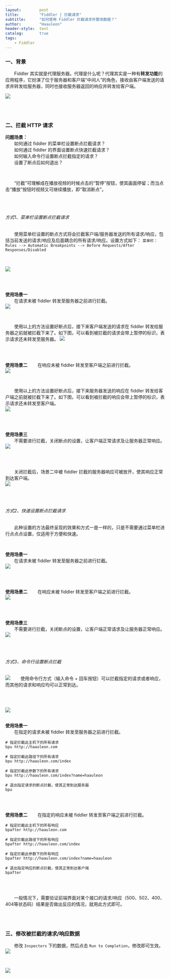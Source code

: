 ```yaml
---
layout:        post
title:         "Fiddler | 拦截请求"
subtitle:      "如何使用 Fiddler 拦截请求并篡改数据？"
author:        "Haauleon"
header-style:  text
catalog:       true
tags:
    - Fiddler
---
```



### 一、背景
&emsp;&emsp;Fiddler 其实就是代理服务器。代理是什么呢？代理其实是一种有**转发功能**的应用程序，它扮演了位于服务器和客户端“中间人”的角色，接收由客户端发送的请求并转发给服务器，同时也接收服务器返回的响应并转发给客户端。

![](\img\in-post\post-fiddler\2018-02-02-fiddler-breakpoint-1.png)     

<br>
<br>

### 二、拦截 HTTP 请求               
**问题场景：**          
&emsp;&emsp;如何通过 fiddler 的菜单栏设置断点拦截请求？          
&emsp;&emsp;如何通过 fiddler 的界面设置断点快速拦截请求？            
&emsp;&emsp;如何输入命令行设置断点拦截指定的请求？          
&emsp;&emsp;设置了断点后如何退出？
 
<br>

&emsp;&emsp;“拦截”可理解成在播放视频的时候点击的“暂停”按钮，使其画面停留；而当点击“播放”按钮时视频又可继续播放，即“取消断点”。

<br>
<br>

###### 方式1、菜单栏设置断点拦截请求   
&emsp;&emsp;使用菜单栏设置的断点方式将会拦截客户端/服务器发送的所有请求/响应，包括当前发送的请求/响应及后面耦合的所有请求/响应。设置方式如下：
`菜单栏：Rules --> Automatic Breakpoints --> Before Requests/After Responses/Disabled`                   
  
<br>

![](\img\in-post\post-fiddler\2018-02-02-fiddler-breakpoint-2.png)    

<br>
<br>

**使用场景一**       
&emsp;&emsp;在请求未被 fiddler 转发至服务器之前进行拦截。                               
![](\img\in-post\post-fiddler\2018-02-02-fiddler-breakpoint-3.png)        

<br>

&emsp;&emsp;使用以上的方法设置好断点后，接下来客户端发送的请求在 fiddler 转发给服务器之前就被拦截下来了。如下图，可以看到被拦截的请求会带上暂停的标识，表示请求还未转发至服务器。
![](\img\in-post\post-fiddler\2018-02-02-fiddler-breakpoint-4.png)       

<br>
<br>   

**使用场景二**
&emsp;&emsp;在响应未被 fiddler 转发至客户端之前进行拦截。    
![](\img\in-post\post-fiddler\2018-02-02-fiddler-breakpoint-5.png) 

<br>

&emsp;&emsp;使用以上的方法设置好断点后，接下来服务器发送的响应在 fiddler 转发给客户端之前就被拦截下来了。如下图，可以看到被拦截的响应会带上暂停的标识，表示请求还未转发至客户端。   
![](\img\in-post\post-fiddler\2018-02-02-fiddler-breakpoint-6.png) 

<br>
<br>

**使用场景三**       
&emsp;&emsp;不需要进行拦截，关闭断点的设置，让客户端正常请求及让服务器正常响应。                          
![](\img\in-post\post-fiddler\2018-02-02-fiddler-breakpoint-7.png)         

<br>
<br>

&emsp;&emsp;关闭拦截后，场景二中被 fiddler 拦截的服务器响应可被放开，使其响应正常到达客户端。                       
![](\img\in-post\post-fiddler\2018-02-02-fiddler-breakpoint-8.png)            

<br>
<br>

###### 方式2、快速设置断点拦截请求    
&emsp;&emsp;此种设置的方法最终呈现的效果和方式一是一样的，只是不需要通过菜单栏进行点点点设置，仅适用于方便和快速。      

<br>

**使用场景一**       
&emsp;&emsp;在请求未被 fiddler 转发至服务器之前进行拦截。   
![](\img\in-post\post-fiddler\2018-02-02-fiddler-breakpoint-9.png) 

<br>
<br>

**使用场景二**
&emsp;&emsp;在响应未被 fiddler 转发至客户端之前进行拦截。    
![](\img\in-post\post-fiddler\2018-02-02-fiddler-breakpoint-10.png) 

<br>
<br>

**使用场景三**       
&emsp;&emsp;不需要进行拦截，关闭断点的设置，让客户端正常请求及让服务器正常响应。                     
![](\img\in-post\post-fiddler\2018-02-02-fiddler-breakpoint-11.png) 

<br><br>

###### 方式3、命令行设置断点拦截
![](\img\in-post\post-fiddler\2018-02-02-fiddler-breakpoint-12.png) 
&emsp;&emsp;使用命令行方式（输入命令 + 回车按钮）可以拦截指定的请求或者响应，而其他的请求和响应均可以正常到达。     


<br>
<br>

![](\img\in-post\post-fiddler\2018-02-02-fiddler-breakpoint-13.png) 
<br><br>

**使用场景一**       
&emsp;&emsp;在指定的请求未被 fiddler 转发至服务器之前进行拦截。      
```
# 指定拦截此主机下的所有请求
bpu http://haauleon.com 

# 指定拦截此路径下的所有请求  
bpu http://haauleon.com/index   

# 指定拦截此参数下的所有请求
bpu http://haauleon.com/index?name=haauleon   

# 退出指定请求的断点拦截，使其正常到达服务器
bpu    
```
   

<br><br>

**使用场景二**
&emsp;&emsp;在指定的响应未被 fiddler 转发至客户端之前进行拦截。    
```
# 指定拦截此主机下的所有响应
bpafter http://haauleon.com 

# 指定拦截此路径下的所有响应 
bpafter http://haauleon.com/index   

# 指定拦截此参数下的所有响应
bpafter http://haauleon.com/index?name=haauleon   

# 退出指定响应的断点拦截，使其正常到达客户端
bpafter    
```

<br><br>

&emsp;&emsp;一般情况下，需要验证前端界面对某个接口的请求/响应（500、502、400、404等状态码）结果是否做出反应的情况，就用此方式即可。

<br><br>

### 三、修改被拦截的请求/响应数据
&emsp;&emsp;修改 `Inspectors` 下的数据，然后点击 `Run to Completion`，修改即可生效。                                  
![](\img\in-post\post-fiddler\2018-02-02-fiddler-breakpoint-14.png)  

<br>

![](\img\in-post\post-fiddler\2018-02-02-fiddler-breakpoint-15.png) 